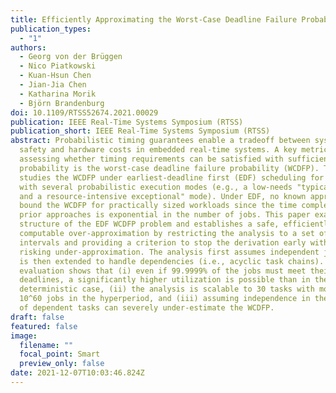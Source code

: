 ```yaml
---
title: Efficiently Approximating the Worst-Case Deadline Failure Probability under EDF
publication_types:
  - "1"
authors:
  - Georg von der Brüggen
  - Nico Piatkowski
  - Kuan-Hsun Chen
  - Jian-Jia Chen
  - Katharina Morik
  - Björn Brandenburg
doi: 10.1109/RTSS52674.2021.00029
publication: IEEE Real-Time Systems Symposium (RTSS)
publication_short: IEEE Real-Time Systems Symposium (RTSS)
abstract: Probabilistic timing guarantees enable a tradeoff between system
  safety and hardware costs in embedded real-time systems. A key metric for
  assessing whether timing requirements can be satisfied with sufficiently high
  probability is the worst-case deadline failure probability (WCDFP). This paper
  studies the WCDFP under earliest-deadline first (EDF) scheduling for tasks
  with several probabilistic execution modes (e.g., a low-needs "typical" mode
  and a resource-intensive exceptional" mode). Under EDF, no known approach can
  bound the WCDFP for practically sized workloads since the time complexity of
  prior approaches is exponential in the number of jobs. This paper examines the
  structure of the EDF WCDFP problem and establishes a safe, efficiently
  computable over-approximation by restricting the analysis to a set of specific
  intervals and providing a criterion to stop the derivation early without
  risking under-approximation. The analysis first assumes independent jobs and
  is then extended to handle dependencies (i.e., acyclic task chains). An
  evaluation shows that (i) even if 99.9999% of the jobs must meet their
  deadlines, a significantly higher utilization is possible than in the
  deterministic case, (ii) the analysis is scalable to 30 tasks with more than
  10^60 jobs in the hyperperiod, and (iii) assuming independence in the presence
  of dependent tasks can severely under-estimate the WCDFP.
draft: false
featured: false
image:
  filename: ""
  focal_point: Smart
  preview_only: false
date: 2021-12-07T10:03:46.824Z
---
```


